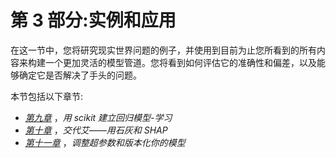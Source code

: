 <title>B16589_Section03_ePub</title> <link href="css/style-JRserifv5.css" rel="stylesheet" type="text/css">

# 第 3 部分:实例和应用

在这一节中，您将研究现实世界问题的例子，并使用到目前为止您所看到的所有内容来构建一个更加灵活的模型管道。您将看到如何评估它的准确性和偏差，以及能够确定它是否解决了手头的问题。

本节包括以下章节:

*   [*第九章*](B16589_09_ePub.xhtml#_idTextAnchor225) ，*用 scikit 建立回归模型-学习*
*   [*第十章*](B16589_10_ePub.xhtml#_idTextAnchor249) ，*交代艾——用石灰和 SHAP*
*   [*第十一章*](B16589_11_ePub.xhtml#_idTextAnchor270) ，*调整超参数和版本化你的模型*